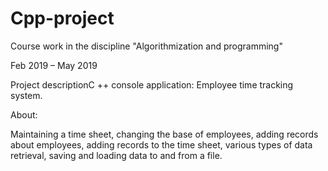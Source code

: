 # Cpp-project
Course work in the discipline "Algorithmization and programming"

Feb 2019 – May 2019

Project descriptionC ++ console application: Employee time tracking system.

About:

Maintaining a time sheet, changing the base of employees, adding records about employees, adding records to the time sheet, various types of data retrieval, saving and loading data to and from a file.
